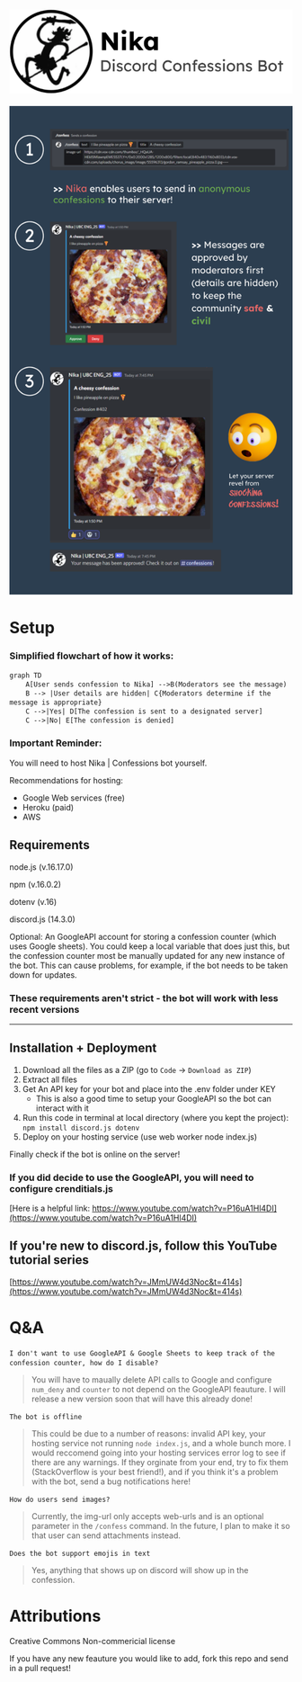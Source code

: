 ![](images/titleBanner2.png)
---




![](images/newBan.png)




# Setup
### Simplified flowchart of how it works:

```mermaid
graph TD
    A[User sends confession to Nika] -->B(Moderators see the message)
    B --> |User details are hidden| C{Moderators determine if the message is appropriate}
    C -->|Yes| D[The confession is sent to a designated server]
    C -->|No| E[The confession is denied]
```

### Important Reminder:
You will need to host Nika | Confessions bot yourself.

Recommendations for hosting:
- Google Web services (free)
- Heroku (paid)
- AWS

## Requirements
node.js (v.16.17.0)

npm (v.16.0.2)

dotenv (v.16)

discord.js (14.3.0)


Optional: An GoogleAPI account for storing a confession counter (which uses Google sheets). You could keep a local variable that does just this, but the confession counter most be manually updated for any new instance of the bot. This can cause problems, for example, if the bot needs to be taken down for updates.

### These requirements aren't strict - the bot will work with less recent versions
---

## Installation + Deployment
1. Download all the files as a ZIP (go to `Code` -> `Download as ZIP`)
2. Extract all files
3. Get An API key for your bot and place into the .env folder under KEY
    * This is also a good time to setup your GoogleAPI so the bot can interact with it
4. Run this code in terminal at local directory (where you kept the project):
```npm install discord.js dotenv```
5. Deploy on your hosting service (use web worker node index.js)

Finally check if the bot is online on the server!

### If you did decide to use the GoogleAPI, you will need to configure crenditials.js
[Here is a helpful link: https://www.youtube.com/watch?v=P16uA1Hl4DI](https://www.youtube.com/watch?v=P16uA1Hl4DI)

## If you're new to discord.js, follow this YouTube tutorial series
[https://www.youtube.com/watch?v=JMmUW4d3Noc&t=414s](https://www.youtube.com/watch?v=JMmUW4d3Noc&t=414s)

# Q&A

```I don't want to use GoogleAPI & Google Sheets to keep track of the confession counter, how do I disable?```

> You will have to maually delete API calls to Google and configure `num_deny` and `counter` to not depend on the GoogleAPI feauture. I will release a new version soon that will have this already done!

```The bot is offline```
> This could be due to a number of reasons: invalid API key, your hosting service not running `node index.js`, and a whole bunch more. I would reccomend going into your hosting services error log to see if there are any warnings. If they orginate from your end, try to fix them (StackOverflow is your best friend!), and if you think it's a problem with the bot, send a bug notifications here!

```How do users send images?```
> Currently, the img-url only accepts web-urls and is an optional parameter in the `/confess` command. In the future, I plan to make it so that user can send attachments instead.

```Does the bot support emojis in text```
> Yes, anything that shows up on discord will show up in the confession.

# Attributions
Creative Commons Non-commericial license

If you have any new feauture you would like to add, fork this repo and send in a pull request!
